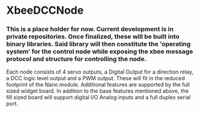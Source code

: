 # XbeeDCCNode

### This is a place holder for now. Current development is in private repositories. Once finalized, these will be built into binary libraries. Said library will then constitute the 'operating system' for the control node while exposing the xbee message protocol and structure for controlling the node.

Each node consists of 4 servo outputs, a Digital Output for a direction relay, a DCC logic level output and a PWM output. These will fit in the reduced footprint of the Nano module. Additional features are supported by the full sized widget board. In addition to the base features mentioned above, the fill sized board will support digital I/O Analog inputs and a full duplex serial port.

